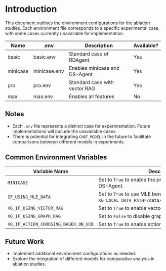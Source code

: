 # Introduction

This document outlines the environment configurations for the ablation studies. Each environment file corresponds to a specific experimental case, with some cases currently unavailable for implementation.

| Name      | .env         | Description                               | Available? |
|-----------|--------------|-------------------------------------------|------------|
| basic | basic.env | Standard case of RDAgent                         | Yes       | 
| minicase  | minicase.env | Enables minicase and DS-Agent             | Yes       |
| pro       | pro.env     | Standard case with vector RAG             | Yes        |
| max       | max.env     | Enables all features                      | No         |

## Notes

- Each `.env` file represents a distinct case for experimentation. Future implementations will include the unavailable cases.
- There is potential for integrating `CHAT_MODEL` in the future to facilitate comparisons between different models in experiments.

## Common Environment Variables

| Variable Name                     | Description                                                                 |
|-----------------------------------|-----------------------------------------------------------------------------|
| `MINICASE`                       | Set to `True` to enable the previous implementation of DS-Agent.           |
| `IF_USING_MLE_DATA`              | Set to `True` to use MLE benchmark data; requires `KG_LOCAL_DATA_PATH=/data/userdata/share/mle_kaggle`. |
| `KG_IF_USING_VECTOR_RAG`         | Set to `True` to enable vector RAG.                                       |
| `KG_IF_USING_GRAPH_RAG`          | Set to `False` to disable graph RAG.                                      |
| `KG_IF_ACTION_CHOOSING_BASED_ON_UCB` | Set to `True` to enable action selection based on UCB.                |

## Future Work

- Implement additional environment configurations as needed.
- Explore the integration of different models for comparative analysis in ablation studies.








